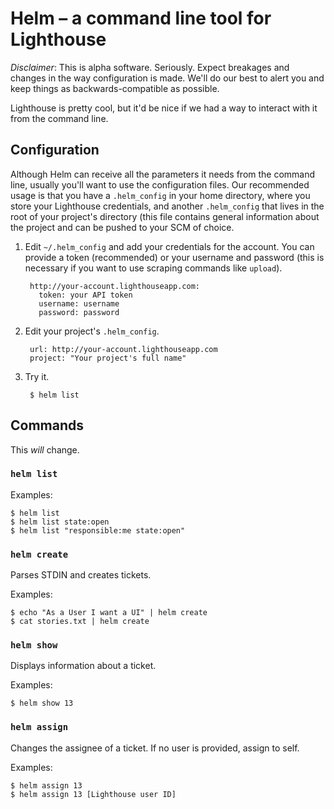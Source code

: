 Helm – a command line tool for Lighthouse
=========================================

_Disclaimer_: This is alpha software. Seriously. Expect breakages and changes in the way configuration is made. We'll do our best to alert you and keep things as backwards-compatible as possible.

Lighthouse is pretty cool, but it'd be nice if we had a way to interact with it from the command line.

Configuration
-------------

Although Helm can receive all the parameters it needs from the command line, usually you'll want to use the configuration files. Our recommended usage is that you have a `.helm_config` in your home directory, where you store your Lighthouse credentials, and another `.helm_config` that lives in the root of your project's directory (this file contains general information about the project and can be pushed to your SCM of choice.

1. Edit `~/.helm_config` and add your credentials for the account. You can provide a token (recommended) or your username and password (this is necessary if you want to use scraping commands like `upload`).

        http://your-account.lighthouseapp.com:
          token: your API token
          username: username
          password: password

2. Edit your project's `.helm_config`.

        url: http://your-account.lighthouseapp.com
        project: "Your project's full name"

3. Try it.

        $ helm list

Commands
--------

This *will* change.

### `helm list` ###
  
Examples:

    $ helm list
    $ helm list state:open
    $ helm list "responsible:me state:open"

### `helm create` ###

Parses STDIN and creates tickets.

Examples:

    $ echo "As a User I want a UI" | helm create
    $ cat stories.txt | helm create

### `helm show` ###

Displays information about a ticket.

Examples:

    $ helm show 13

### `helm assign` ###

Changes the assignee of a ticket. If no user is provided, assign to self.

Examples:

    $ helm assign 13
    $ helm assign 13 [Lighthouse user ID]
